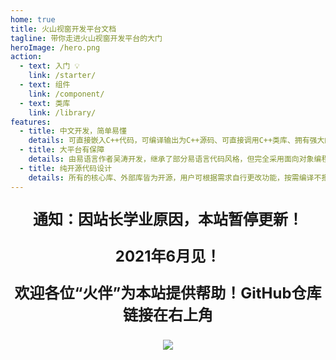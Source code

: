 ```yaml
---
home: true
title: 火山视窗开发平台文档
tagline: 带你走进火山视窗开发平台的大门
heroImage: /hero.png
action:
  - text: 入门 💡
    link: /starter/
  - text: 组件
    link: /component/
  - text: 类库
    link: /library/
features:
  - title: 中文开发，简单易懂
    details: 可直接嵌入C++代码，可编译输出为C++源码、可直接调用C++类库、拥有强大的可视化界面设计布局器。
  - title: 大平台有保障
    details: 由易语言作者吴涛开发，继承了部分易语言代码风格，但完全采用面向对象编程，项目管理强大。
  - title: 纯开源代码设计
    details: 所有的核心库、外部库皆为开源，用户可根据需求自行更改功能，按需编译不报毒，调用C++编译器，称之为语言之上的语言。
---
```


<center>
<strong style="font-size: 24px;">
<p>通知：因站长学业原因，本站暂停更新！</p>
<p>2021年6月见！</p>
<p>欢迎各位“火伴”为本站提供帮助！GitHub仓库链接在右上角</p>
</strong>
</center>

<center><img src="/assets/images/QRCODE.png"></center>
